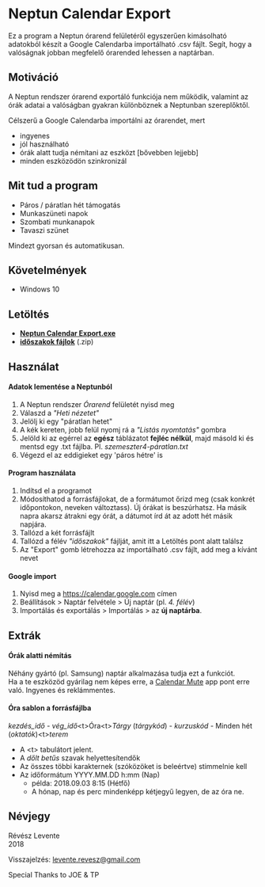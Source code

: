 Neptun Calendar Export
======================
Ez a program a Neptun órarend felületéről egyszerűen kimásolható adatokból készít a Google Calendarba importálható .csv fájlt. Segít, hogy a valóságnak jobban megfelelő órarended lehessen a naptárban.

Motiváció
---------
A Neptun rendszer órarend exportáló funkciója nem működik, valamint az órák adatai a valóságban gyakran különböznek a Neptunban szereplőktől.

Célszerű a Google Calendarba importálni az órarendet, mert
- ingyenes
- jól használható
- órák alatt tudja némítani az eszközt [bővebben lejjebb]
- minden eszközödön szinkronizál

Mit tud a program
-----------------
- Páros / páratlan hét támogatás
- Munkaszüneti napok
- Szombati munkanapok
- Tavaszi szünet

Mindezt gyorsan és automatikusan.

Követelmények
-------------
- Windows 10

Letöltés
--------
- [**Neptun Calendar Export.exe**](https://github.com/leventerevesz/Neptun-calendar-export/raw/master/Let%C3%B6lt%C3%A9sek/Neptun%20Calendar%20Export.exe)
- [**időszakok fájlok**](https://github.com/leventerevesz/Neptun-calendar-export/raw/master/Let%C3%B6lt%C3%A9sek/idoszakok.zip) (.zip)

Használat
---------
#### Adatok lementése a Neptunból
1. A Neptun rendszer *Órarend* felületét nyisd meg
2. Válaszd a *"Heti nézetet"*
3. Jelölj ki egy "páratlan hetet"
4. A kék kereten, jobb felül nyomj rá a *"Listás nyomtatás"* gombra
5. Jelöld ki az egérrel az **egész** táblázatot **fejléc nélkül**, majd másold ki és mentsd egy .txt fájlba.  Pl. *szemeszter4-páratlan.txt*
6. Végezd el az eddigieket egy 'páros hétre' is

#### Program használata
1. Indítsd el a programot
2. Módosíthatod a forrásfájlokat, de a formátumot őrizd meg (csak konkrét időpontokon, neveken változtass). Új órákat is beszúrhatsz. Ha másik napra akarsz átrakni egy órát, a dátumot írd át az adott hét másik napjára. 
3. Tallózd a két forrásfájlt
4. Tallózd a félév *"időszakok"* fájlját, amit itt a Letöltés pont alatt találsz
5. Az "Export" gomb létrehozza az importálható .csv fájlt, add meg a kívánt nevet

#### Google import
1. Nyisd meg a https://calendar.google.com címen
2. Beállítások > Naptár felvétele > Új naptár (pl. *4. félév*)
3. Importálás és exportálás > Importálás > az **új naptárba**.

Extrák
------
#### Órák alatti némítás
Néhány gyártó (pl. Samsung) naptár alkalmazása tudja ezt a funkciót.  
Ha a te eszközöd gyárilag nem képes erre, a [Calendar Mute](https://play.google.com/store/apps/details?id=com.PKH.calendarmute&hl=en_US)
 app pont erre való. Ingyenes és reklámmentes.

#### Óra sablon a forrásfájlba
*kezdés_idő* - *vég_idő*\<t>Óra\<t>*Tárgy* (*tárgykód*) - *kurzuskód* - Minden hét (*oktatók*)\<t>*terem*

- A \<t> tabulátort jelent.
- A *dőlt betűs* szavak helyettesítendők
- Az összes többi karakternek (szóközöket is beleértve) stimmelnie kell
- Az időformátum YYYY.MM.DD h:mm (Nap)  
  - példa: 2018.09.03 8:15 (Hétfő)  
  - A hónap, nap és perc mindenképp kétjegyű legyen, de az óra ne.

Névjegy
-------
Révész Levente  
2018

Visszajelzés: levente.revesz@gmail.com

Special Thanks to JOE & TP
